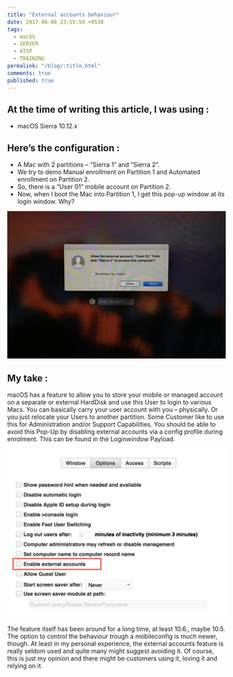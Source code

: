 ```yaml
---
title: "External accounts behaviour"
date: 2017-06-06 23:55:59 +0530
tags:
  - macOS
  - SERVER
  - ATSP
  - TRAINING
permalink: "/blog/:title.html"
comments: true
published: true
---
```


## At the time of writing this article, I was using :

- macOS Sierra 10.12.x

## Here’s the configuration :

* A Mac with 2 partitions – “Sierra 1” and “Sierra 2”.
* We try to demo Manual enrollment on Partition 1 and Automated enrollment on Partition 2.
* So, there is a “User 01” mobile account on Partition 2.
* Now, when I boot the Mac into Partition 1, I get this pop-up window at its login window. Why?

![1.jpg](/assets/images/blog-posts-images/2017/external-accounts/1.jpg)

## My take :

macOS has a feature to allow you to store your mobile or managed account on a separate or external HardDisk and use this User to login to various Macs. You can basically carry your user account with you – physically. Or you just relocate your Users to another partition. Some Customer like to use this for Administration and/or Support Capabilities.
You should be able to avoid this Pop-Up by disabling external accounts via a config profile during enrolment. This can be found in the Loginwindow Payload.


![2.png](/assets/images/blog-posts-images/2017/external-accounts/2.png)


The feature itself has been around for a long time, at least 10.6., maybe 10.5.
The option to control the behaviour trough a mobileconfig is much newer, though.
At least in my personal experience, the external accounts feature is really seldom used and quite many might suggest avoiding it.
Of course, this is just my opinion and there might be customers using it, loving it and relying on it.
